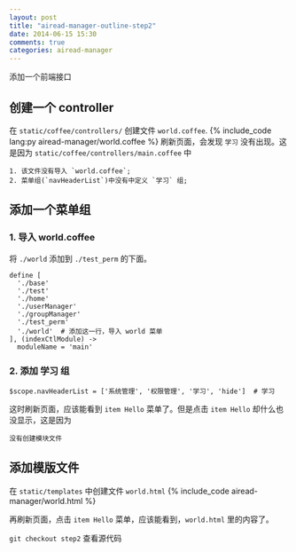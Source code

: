 ```yaml
---
layout: post
title: "airead-manager-outline-step2"
date: 2014-06-15 15:30
comments: true
categories: airead-manager
---
```


添加一个前端接口

## 创建一个 controller
在 `static/coffee/controllers/` 创建文件 `world.coffee`.
{% include_code lang:py airead-manager/world.coffee %}
刷新页面，会发现 `学习` 没有出现。这是因为 `static/coffee/controllers/main.coffee` 中

    1. 该文件没有导入 `world.coffee`;
    2. 菜单组(`navHeaderList`)中没有中定义 `学习` 组;

## 添加一个菜单组
### 1. 导入 world.coffee
将 `./world` 添加到 `./test_perm` 的下面。

```
define [
  './base'
  './test'
  './home'
  './userManager'
  './groupManager'
  './test_perm'
  './world'  # 添加这一行，导入 world 菜单
], (indexCtlModule) ->
  moduleName = 'main'
```

### 2. 添加 学习 组
```
$scope.navHeaderList = ['系统管理', '权限管理', '学习', 'hide']  # 学习
```

这时刷新页面，应该能看到 `item Hello` 菜单了。但是点击 `item Hello` 却什么也没显示，这是因为

    没有创建模块文件

## 添加模版文件
在 `static/templates` 中创建文件 `world.html`
{% include_code airead-manager/world.html %}


再刷新页面，点击 `item Hello` 菜单，应该能看到，`world.html` 里的内容了。

`git checkout step2` 查看源代码